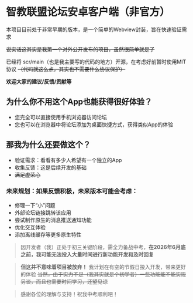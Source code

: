# 智教联盟论坛安卓客户端（非官方）

本项目目前处于非常早期的版本，是一个简单的Webview封装，旨在快速验证需求

~~说实话这其实是我第一个对外公开发布的项目，虽然很简单就是了~~

已经将 scr/main（也是我主要写的代码的地方）开源，在考虑好前暂时使用MIT协议 ~~（代码就这么点，其实也不需要什么协议保护）~~

**欢迎大家的建议/反馈/贡献等**

## 为什么你不用这个App也能获得很好体验？

- 您完全可以直接使用手机浏览器访问论坛
- 您也可以在浏览器中将论坛添加为桌面快捷方式，获得类似App的体验

## 那我为什么还要做这个？

* 验证需求：看看有多少人希望有一个独立的App
* 收集反馈：这是后续开发的基础
* ~~满足虚荣心~~

### 未来规划：如果反馈积极，未来版本可能会考虑：

- 修理一下“小”问题
- 外部论坛链接跳转该应用
- 尝试制作原生的消息推送通知功能
- 优化交互体验
- 添加离线缓存等更多原生特性

> 因开发者（我）正处于初三关键阶段，需全力备战中考，**在2026年6月底之前，我可能无法投入大量时间进行新功能开发和及时回复**

> **但这并不意味着项目被放弃！** 我计划在有空的节假日投入开发，带来更好的体验 ~~当然，由于实力不足（我其实就是个初学者）一些功能能不能实现另谈，而且也需要时间学习，还望见谅~~

> 感谢各位的理解与支持！祝我中考顺利吧！
